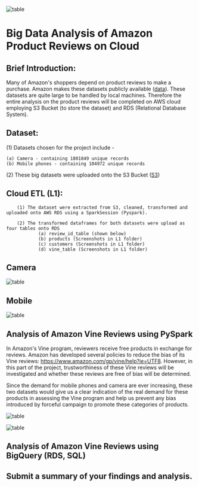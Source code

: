 ![table](https://github.com/fbrowther/Amazon_Product_Reviews_Analysis_on_Cloud/blob/main/Images%20for%20ReadMe/AmazonVine.jpeg)

# Big Data Analysis of Amazon Product Reviews on Cloud

## Brief Introduction: 

Many of Amazon's shoppers depend on product reviews to make a purchase. Amazon makes these datasets publicly available ([data](https://s3.amazonaws.com/amazon-reviews-pds/tsv/index.txt)). These datasets are quite large to be handled by local machines. Therefore the entire analysis on the product reviews will be completed on AWS cloud employing S3 Bucket (to store the dataset) and RDS (Relational Database System). 

## Dataset: 
(1) Datasets chosen for the project include -

    (a) Camera - containing 1801849 unique records
    (b) Mobile phones - containing 104972 unique records  

(2) These big datasets were uploaded onto the S3 Bucket ([S3](https://github.com/fbrowther/Amazon_Product_Reviews_Analysis_on_Cloud/blob/main/Images%20for%20ReadMe/S3%20Bucket.jpg))


## Cloud ETL (L1):

        (1) The dataset were extracted from S3, cleaned, transformed and uploaded onto AWS RDS using a SparkSession (Pyspark). 
        
        (2) The transformed dataframes for both datasets were upload as four tables onto RDS
                (a) review_id_table (shown below)
                (b) products (Screenshots in L1 folder)
                (c) customers (Screenshots in L1 folder)
                (d) vine_table (Screenshots in L1 folder)

## Camera
![table](https://github.com/fbrowther/Amazon_Product_Reviews_Analysis_on_Cloud/blob/main/Level%201/Camera_Postgres_data_table_Images/Review_id_Table_Camera.png)    


## Mobile 
![table](https://github.com/fbrowther/Amazon_Product_Reviews_Analysis_on_Cloud/blob/main/Level%201/Mobile_Postgres_data_table_images/Review_id_Table_Mobile.png)


## Analysis of Amazon Vine Reviews using PySpark

In Amazon's Vine program, reviewers receive free products in exchange for reviews. Amazon has developed several policies to reduce the bias of its Vine reviews: https://www.amazon.com/gp/vine/help?ie=UTF8. However, in this part of the project, trustworthiness of these Vine reviews will be investigated and whether these reviews are free of bias will be determined. 

Since the demand for mobile phones and camera are ever increasing, these two datasets would give us a clear indication of the real demand for these products in assessing the Vine program and help us prevent any bias introduced by forceful campaign to promote these categories of products. 


![table](https://github.com/fbrowther/Amazon_Product_Reviews_Analysis_on_Cloud/blob/main/Level%202/Camera/comparison_vine%26_normal%20_customers_Camera.jpg)


![table](https://github.com/fbrowther/Amazon_Product_Reviews_Analysis_on_Cloud/blob/main/Level%202/Mobile/comparison_vine%26_normal%20_customers_Mobile.jpg)


## Analysis of Amazon Vine Reviews using BigQuery (RDS, SQL)



## Submit a summary of your findings and analysis.










